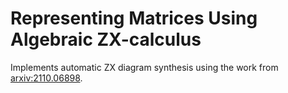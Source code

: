 # Representing Matrices Using Algebraic ZX-calculus

Implements automatic ZX diagram synthesis using the work from [arxiv:2110.06898](https://arxiv.org/abs/2110.06898).
